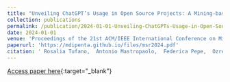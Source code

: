 ```yaml
---
title: "Unveiling ChatGPT’s Usage in Open Source Projects: A Mining-based Study"
collection: publications
permalink: /publication/2024-01-01-Unveiling-ChatGPTs-Usage-in-Open-Source-Projects-A-Mining-based-Study
date: 2024-01-01
venue: 'Proceedings of the 21st ACM/IEEE International Conference on Mining Software Repositories (MSR 2024), May 15-16, 2024, Lisbon, Portugal'
paperurl: 'https://mdipenta.github.io/files/msr2024.pdf'
citation: ' Rosalia Tufano,  Antonio Mastropaolo,  Federica Pepe,  Ozren Dabi&apos;c,  Massimiliano Di Penta,  Gabriele Bavota, &quot;Unveiling ChatGPT’s Usage in Open Source Projects: A Mining-based Study.&quot; Proceedings of the 21st ACM/IEEE International Conference on Mining Software Repositories (MSR 2024), May 15-16, 2024, Lisbon, Portugal, 2024.'
---
```

[Access paper here](https://mdipenta.github.io/files/msr2024.pdf){:target="_blank"}
